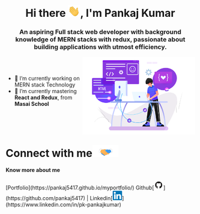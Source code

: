 
<h1 align="center">Hi there <img width="32" src="https://raw.githubusercontent.com/ABSphreak/ABSphreak/master/gifs/Hi.gif">, I'm Pankaj Kumar</h1>
<h3 align="center">An aspiring Full stack web developer with background knowledge 
                    of MERN stacks with redux, passionate about building applications
                     with utmost efficiency.</h3>

<img src="https://github.com/pankaj5417/koovs.com/blob/main/about.png?raw=true" width="300px" align="right">

<br>
<br>
<ul>
  <li> 🔭 I’m currently working on MERN stack Technology</li>
  <li> 🌱 I’m currently mastering  <b>React and Redux</b></a>, from  <b>Masai School</b></li>

    
 <!-- <li> 👯👋 I’m open to </li>-->
<!--   <li> 😄 Pronouns: He/Him </li> -->
</ul><br/>
 
<p>
 <!-- GitHub Statistics!-->


<!-- Most Languages Used Statistics!-->  
 
</p>

</p>


<p align="left">

</p>




<br/>

<!-- Handshake Gif-->
# Connect with me<img src="https://github.com/pankaj5417/koovs.com/blob/main/icons/Handshake.gif?raw=true" height="32px">
<h4>Know more about me</h4>[Portfolio](https://pankaj5417.github.io/myportfolio/)
<span >Github</span>[<img src="https://github.com/pankaj5417/koovs.com/blob/main/icons/GitHub-Mark.png?raw=true" alt="Github logo" margin-top="2" width="25">](https://github.com/pankaj5417) | 
<span >Linkedin</span>[<img src="https://github.com/zaahidali/zaahidali/blob/main/Assets/Linkedin.svg" alt="Linkedin Logo" width="25">](https://www.linkedin.com/in/pk-pankajkumar) 






